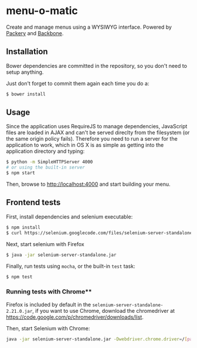 menu-o-matic
============

Create and manage menus using a WYSIWYG interface. Powered by [Packery](http://packery.metafizzy.co/) and [Backbone](backbonejs.org).

## Installation

Bower dependencies are committed in the repository, so you don't need to setup anything.

Just don't forget to commit them again each time you do a:

```sh
$ bower install
```

## Usage

Since the application uses RequireJS to manage dependencies, JavaScript files are loaded in AJAX and can't be served direclty from the filesystem (or the same origin policy fails). Therefore you need to run a server for the application to work, which in OS X is as simple as getting into the application directory and typing:

```sh
$ python -m SimpleHTTPServer 4000
# or using the built-in server
$ npm start
```

Then, browse to [http://localhost:4000](http://localhost:4000) and start building your menu.

##  Frontend tests

First, install dependencies and selenium executable:

```sh
$ npm install
$ curl https://selenium.googlecode.com/files/selenium-server-standalone-2.31.0.jar > selenium-server-standalone.jar
```

Next, start selenium with Firefox

```sh
$ java -jar selenium-server-standalone.jar
```

Finally, run tests using `mocha`, or the built-in `test` task:

```sh
$ npm test
```

### Running tests with Chrome**

Firefox is included by default in the `selenium-server-standalone-2.21.0.jar`, if you want to use Chrome, download the chromedriver at https://code.google.com/p/chromedriver/downloads/list.

Then, start Selenium with Chrome:
```sh
java -jar selenium-server-standalone.jar -Dwebdriver.chrome.driver=/[path-to]/chromedriver
```
